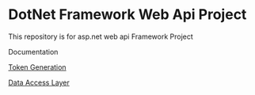 # DotNet Framework Web Api Project 
This repository is for asp.net web api Framework Project

Documentation
<p>
<a href="./startup.md">Token Generation </a>
</p>

<p>
<a href="./dal.md">Data Access Layer </a>
</p>




